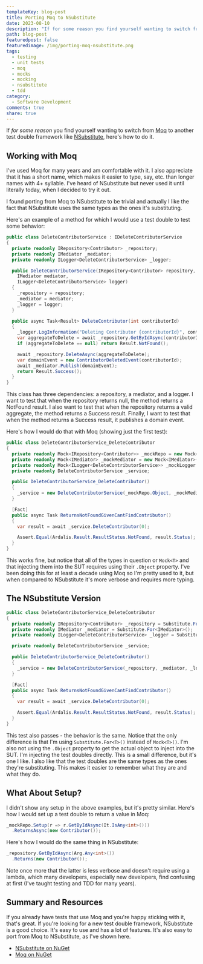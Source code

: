 ```yaml
---
templateKey: blog-post
title: Porting Moq to NSubstitute
date: 2023-08-10
description: "If for some reason you find yourself wanting to switch from Moq to another test double framework, here's how to do it." 
path: blog-post
featuredpost: false
featuredimage: /img/porting-moq-nsubstitute.png
tags:
  - testing
  - unit tests
  - moq
  - mocks
  - mocking
  - nsubstitute
  - tdd
category:
  - Software Development
comments: true
share: true
---
```


If *for some reason* you find yourself wanting to switch from [Moq](https://nuget.org/packages/Moq) to another test double framework like [NSubstitute](https://www.nuget.org/packages/NSubstitute), here's how to do it.

## Working with Moq

I've used Moq for many years and am comfortable with it. I also appreciate that it has a short name, which makes it easier to type, say, etc. than longer names with 4+ syllable. I've heard of NSubstitute but never used it until literally today, when I decided to try it out.

I found porting from Moq to NSubstitute to be trivial and actually I like the fact that NSubstitute uses the same types as the ones it's substituting.

Here's an example of a method for which I would use a test double to test some behavior:

```csharp
public class DeleteContributorService : IDeleteContributorService
{
  private readonly IRepository<Contributor> _repository;
  private readonly IMediator _mediator;
  private readonly ILogger<DeleteContributorService> _logger;

  public DeleteContributorService(IRepository<Contributor> repository,
    IMediator mediator,
    ILogger<DeleteContributorService> logger)
  {
    _repository = repository;
    _mediator = mediator;
    _logger = logger;
  }

  public async Task<Result> DeleteContributor(int contributorId)
  {
    _logger.LogInformation("Deleting Contributor {contributorId}", contributorId);
    var aggregateToDelete = await _repository.GetByIdAsync(contributorId);
    if (aggregateToDelete == null) return Result.NotFound();

    await _repository.DeleteAsync(aggregateToDelete);
    var domainEvent = new ContributorDeletedEvent(contributorId);
    await _mediator.Publish(domainEvent);
    return Result.Success();
  }
}
```

This class has three dependencies: a repository, a mediator, and a logger. I want to test that when the repository returns null, the method returns a NotFound result. I also want to test that when the repository returns a valid aggregate, the method returns a Success result. Finally, I want to test that when the method returns a Success result, it publishes a domain event.

Here's how I would do that with Moq (showing just the first test):

```csharp
public class DeleteContributorService_DeleteContributor
{
  private readonly Mock<IRepository<Contributor>> _mockRepo = new Mock<IRepository<Contributor>>();
  private readonly Mock<IMediator> _mockMediator = new Mock<IMediator>();
  private readonly Mock<ILogger<DeleteContributorService>> _mockLogger = new Mock<ILogger<DeleteContributorService>>();
  private readonly DeleteContributorService _service;

  public DeleteContributorService_DeleteContributor()
  {
    _service = new DeleteContributorService(_mockRepo.Object, _mockMediator.Object, _mockLogger.Object);
  }

  [Fact]
  public async Task ReturnsNotFoundGivenCantFindContributor()
  {
    var result = await _service.DeleteContributor(0);

    Assert.Equal(Ardalis.Result.ResultStatus.NotFound, result.Status);
  }
}
```

This works fine, but notice that all of the types in question or `Mock<T>` and that injecting them into the SUT requires using their `.Object` property. I've been doing this for at least a decade using Moq so I'm pretty used to it, but when compared to NSubstitute it's more verbose and requires more typing.

## The NSubstitute Version

```csharp
public class DeleteContributorService_DeleteContributor
{
  private readonly IRepository<Contributor> _repository = Substitute.For<IRepository<Contributor>>();
  private readonly IMediator _mediator = Substitute.For<IMediator>();
  private readonly ILogger<DeleteContributorService> _logger = Substitute.For<ILogger<DeleteContributorService>>();

  private readonly DeleteContributorService _service;

  public DeleteContributorService_DeleteContributor()
  {
    _service = new DeleteContributorService(_repository, _mediator, _logger);
  }

  [Fact]
  public async Task ReturnsNotFoundGivenCantFindContributor()
  {
    var result = await _service.DeleteContributor(0);

    Assert.Equal(Ardalis.Result.ResultStatus.NotFound, result.Status);
  }
}
```

This test also passes - the behavior is the same. Notice that the only difference is that I'm using `Substitute.For<T>()` instead of `Mock<T>()`. I'm also not using the `.Object` property to get the actual object to inject into the SUT. I'm injecting the test doubles directly. This is a small difference, but it's one I like. I also like that the test doubles are the same types as the ones they're substituting. This makes it easier to remember what they are and what they do.

## What About Setup?

I didn't show any setup in the above examples, but it's pretty similar. Here's how I would set up a test double to return a value in Moq:

```csharp
_mockRepo.Setup(r => r.GetByIdAsync(It.IsAny<int>()))
  .ReturnsAsync(new Contributor());
```

Here's how I would do the same thing in NSubstitute:

```csharp
_repository.GetByIdAsync(Arg.Any<int>())
  .Returns(new Contributor());
```

Note once more that the latter is less verbose and doesn't require using a lambda, which many developers, especially new developers, find confusing at first (I've taught testing and TDD for many years).

## Summary and Resources

If you already have tests that use Moq and you're happy sticking with it, that's great. If you're looking for a new test double framework, NSubstitute is a good choice. It's easy to use and has a lot of features. It's also easy to port from Moq to NSubstitute, as I've shown here.

- [NSubstitute on NuGet](https://www.nuget.org/packages/NSubstitute/)
- [Moq on NuGet](https://www.nuget.org/packages/Moq/)
